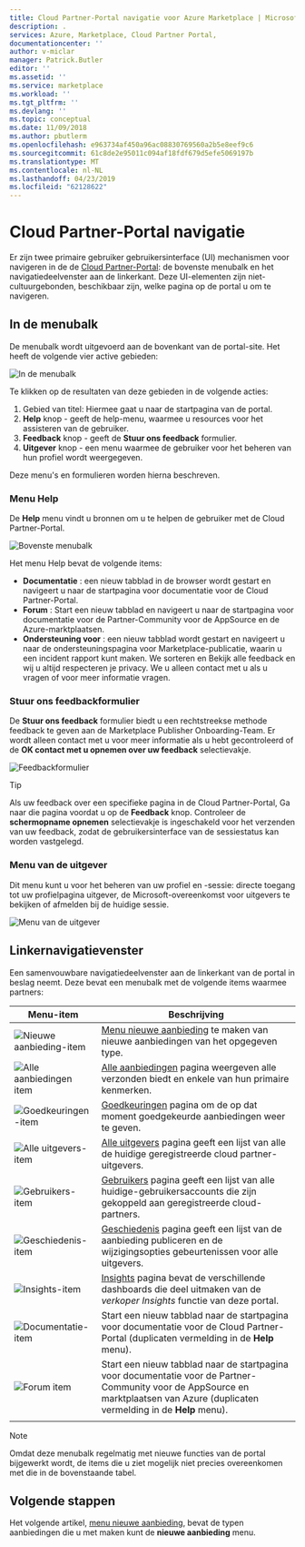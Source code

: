 ```yaml
---
title: Cloud Partner-Portal navigatie voor Azure Marketplace | Microsoft Docs
description: .
services: Azure, Marketplace, Cloud Partner Portal,
documentationcenter: ''
author: v-miclar
manager: Patrick.Butler
editor: ''
ms.assetid: ''
ms.service: marketplace
ms.workload: ''
ms.tgt_pltfrm: ''
ms.devlang: ''
ms.topic: conceptual
ms.date: 11/09/2018
ms.author: pbutlerm
ms.openlocfilehash: e963734af450a96ac08830769560a2b5e8eef9c6
ms.sourcegitcommit: 61c8de2e95011c094af18fdf679d5efe5069197b
ms.translationtype: MT
ms.contentlocale: nl-NL
ms.lasthandoff: 04/23/2019
ms.locfileid: "62128622"
---
```

# <a name="cloud-partner-portal-navigation"></a>Cloud Partner-Portal navigatie

Er zijn twee primaire gebruiker gebruikersinterface (UI) mechanismen voor navigeren in de de [Cloud Partner-Portal](https://cloudpartner.azure.com): de bovenste menubalk en het navigatiedeelvenster aan de linkerkant.  Deze UI-elementen zijn niet-cultuurgebonden, beschikbaar zijn, welke pagina op de portal u om te navigeren.


## <a name="menu-bar"></a>In de menubalk

De menubalk wordt uitgevoerd aan de bovenkant van de portal-site.  Het heeft de volgende vier active gebieden:

![In de menubalk](./media/top-menubar1.png)

Te klikken op de resultaten van deze gebieden in de volgende acties:

1. Gebied van titel: Hiermee gaat u naar de startpagina van de portal.
2. **Help** knop - geeft de help-menu, waarmee u resources voor het assisteren van de gebruiker.
3. **Feedback** knop - geeft de **Stuur ons feedback** formulier.
4. **Uitgever** knop - een menu waarmee de gebruiker voor het beheren van hun profiel wordt weergegeven.

Deze menu's en formulieren worden hierna beschreven.

### <a name="help-menu"></a>Menu Help

De **Help** menu vindt u bronnen om u te helpen de gebruiker met de Cloud Partner-Portal.

![Bovenste menubalk](./media/top-menubar2.png)

Het menu Help bevat de volgende items:

- **Documentatie** : een nieuw tabblad in de browser wordt gestart en navigeert u naar de startpagina voor documentatie voor de Cloud Partner-Portal. 
- **Forum** : Start een nieuw tabblad en navigeert u naar de startpagina voor documentatie voor de Partner-Community voor de AppSource en de Azure-marktplaatsen.
- **Ondersteuning voor** : een nieuw tabblad wordt gestart en navigeert u naar de ondersteuningspagina voor Marketplace-publicatie, waarin u een incident rapport kunt maken.  We sorteren en Bekijk alle feedback en wij u altijd respecteren je privacy. We u alleen contact met u als u vragen of voor meer informatie vragen.


### <a name="send-us-feedback-form"></a>Stuur ons feedbackformulier

De **Stuur ons feedback** formulier biedt u een rechtstreekse methode feedback te geven aan de Marketplace Publisher Onboarding-Team.  Er wordt alleen contact met u voor meer informatie als u hebt gecontroleerd of de **OK contact met u opnemen over uw feedback** selectievakje.

![Feedbackformulier](./media/feedback-form.png)

> [!TIP]
> Als uw feedback over een specifieke pagina in de Cloud Partner-Portal, Ga naar die pagina voordat u op de **Feedback** knop.  Controleer de **schermopname opnemen** selectievakje is ingeschakeld voor het verzenden van uw feedback, zodat de gebruikersinterface van de sessiestatus kan worden vastgelegd. 


### <a name="publisher-menu"></a>Menu van de uitgever

Dit menu kunt u voor het beheren van uw profiel en -sessie: directe toegang tot uw profielpagina uitgever, de Microsoft-overeenkomst voor uitgevers te bekijken of afmelden bij de huidige sessie. 

![Menu van de uitgever](./media/publisher-menu.png)


## <a name="left-navigation-pane"></a>Linkernavigatievenster

Een samenvouwbare navigatiedeelvenster aan de linkerkant van de portal in beslag neemt.  Deze bevat een menubalk met de volgende items waarmee partners:


|    **Menu-item**     |      **Beschrijving**                       |
|    -------------     |      ---------------                       |
| ![Nieuwe aanbieding-item](./media/left-navbar1.png) | [Menu nieuwe aanbieding](./cpp-new-offer-menu.md) te maken van nieuwe aanbiedingen van het opgegeven type. |
| ![Alle aanbiedingen item](./media/left-navbar2.png) | [Alle aanbiedingen](./cpp-all-offers-page.md) pagina weergeven alle verzonden biedt en enkele van hun primaire kenmerken. |
| ![Goedkeuringen-item](./media/left-navbar3.png) | [Goedkeuringen](./cpp-approvals-page.md) pagina om de op dat moment goedgekeurde aanbiedingen weer te geven. |
| ![Alle uitgevers-item](./media/left-navbar4.png) | [Alle uitgevers](./cpp-all-publishers-page.md) pagina geeft een lijst van alle de huidige geregistreerde cloud partner-uitgevers. |
| ![Gebruikers-item](./media/left-navbar5.png) | [Gebruikers](./cpp-users-page.md) pagina geeft een lijst van alle huidige-gebruikersaccounts die zijn gekoppeld aan geregistreerde cloud-partners. |
| ![Geschiedenis-item](./media/left-navbar6.png) | [Geschiedenis](./cpp-history-page.md) pagina geeft een lijst van de aanbieding publiceren en de wijzigingsopties gebeurtenissen voor alle uitgevers. |
| ![Insights-item](./media/left-navbar7.png) | [Insights](./cpp-insights-page.md) pagina bevat de verschillende dashboards die deel uitmaken van de *verkoper Insights* functie van deze portal. |
| ![Documentatie-item](./media/left-navbar8.png) | Start een nieuw tabblad naar de startpagina voor documentatie voor de Cloud Partner-Portal (duplicaten vermelding in de **Help** menu). |
| ![Forum item](./media/left-navbar9.png)  | Start een nieuw tabblad naar de startpagina voor documentatie voor de Partner-Community voor de AppSource en marktplaatsen van Azure (duplicaten vermelding in de **Help** menu). |
|  |  |

> [!NOTE]
> Omdat deze menubalk regelmatig met nieuwe functies van de portal bijgewerkt wordt, de items die u ziet mogelijk niet precies overeenkomen met die in de bovenstaande tabel.


## <a name="next-steps"></a>Volgende stappen

Het volgende artikel, [menu nieuwe aanbieding](./cpp-new-offer-menu.md), bevat de typen aanbiedingen die u met maken kunt de **nieuwe aanbieding** menu.
